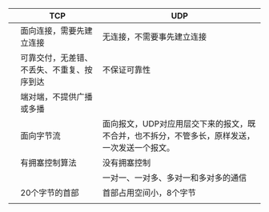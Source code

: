 



|      | TCP                                        | UDP                                                          |
| ---- | ------------------------------------------ | ------------------------------------------------------------ |
|      | 面向连接，需要先建立连接                   | 无连接，不需要事先建立连接                                   |
|      | 可靠交付，无差错、不丢失、不重复、按序到达 | 不保证可靠性                                                 |
|      | 端对端，不提供广播或多播                   |                                                              |
|      | 面向字节流                                 | 面向报文，UDP对应用层交下来的报文，既不合并，也不拆分，不管多长，原样发送，一次发送一个报文。 |
|      | 有拥塞控制算法                             | 没有拥塞控制                                                 |
|      |                                            | 一对一、一对多、多对一和多对多的通信                         |
|      | 20个字节的首部                             | 首部占用空间小，8个字节                                      |
|      |                                            |                                                              |



